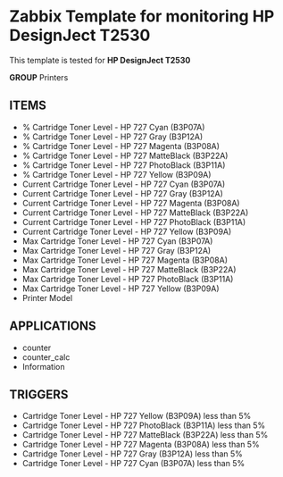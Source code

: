 # Zabbix Template for monitoring HP DesignJect T2530

This template is tested for **HP DesignJect T2530**

**GROUP** Printers

## ITEMS
* % Cartridge Toner Level - HP 727 Cyan (B3P07A)	
* % Cartridge Toner Level - HP 727 Gray (B3P12A)	
* % Cartridge Toner Level - HP 727 Magenta (B3P08A)	
* % Cartridge Toner Level - HP 727 MatteBlack (B3P22A)	
* % Cartridge Toner Level - HP 727 PhotoBlack (B3P11A)	
* % Cartridge Toner Level - HP 727 Yellow (B3P09A)	
* Current Cartridge Toner Level - HP 727 Cyan (B3P07A)	
* Current Cartridge Toner Level - HP 727 Gray (B3P12A)	
* Current Cartridge Toner Level - HP 727 Magenta (B3P08A)	
* Current Cartridge Toner Level - HP 727 MatteBlack (B3P22A)	
* Current Cartridge Toner Level - HP 727 PhotoBlack (B3P11A)	
* Current Cartridge Toner Level - HP 727 Yellow (B3P09A)	
* Max Cartridge Toner Level - HP 727 Cyan (B3P07A)	
* Max Cartridge Toner Level - HP 727 Gray (B3P12A)	
* Max Cartridge Toner Level - HP 727 Magenta (B3P08A)	
* Max Cartridge Toner Level - HP 727 MatteBlack (B3P22A)	
* Max Cartridge Toner Level - HP 727 PhotoBlack (B3P11A)	
* Max Cartridge Toner Level - HP 727 Yellow (B3P09A)	
* Printer Model	

## APPLICATIONS
* counter	
* counter_calc	
* Information	

## TRIGGERS
* Cartridge Toner Level - HP 727 Yellow (B3P09A) less than 5%	
* Cartridge Toner Level - HP 727 PhotoBlack (B3P11A) less than 5%	
* Cartridge Toner Level - HP 727 MatteBlack (B3P22A) less than 5%	
* Cartridge Toner Level - HP 727 Magenta (B3P08A) less than 5%	
* Cartridge Toner Level - HP 727 Gray (B3P12A) less than 5%	
* Cartridge Toner Level - HP 727 Cyan (B3P07A) less than 5%	
